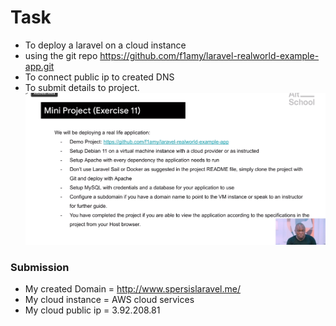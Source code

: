 # Task

+ To deploy a laravel on a cloud instance 
+ using the git repo https://github.com/f1amy/laravel-realworld-example-app.git
+ To connect public ip to created DNS
+ To submit details to project.
![task](miniproject.png)

### Submission
 * My created Domain = http://www.spersislaravel.me/
* My cloud instance = AWS cloud services
* My cloud public ip = 3.92.208.81
